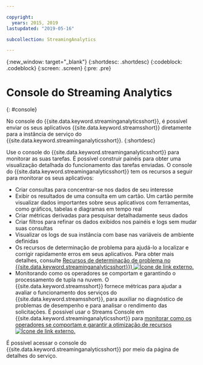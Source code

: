 ```yaml
---

copyright:
  years: 2015, 2019
lastupdated: "2019-05-16"

subcollection: StreamingAnalytics

---
```


<!-- Attribute definitions -->
{:new_window: target="_blank"}
{:shortdesc: .shortdesc}
{:codeblock: .codeblock}
{:screen: .screen}
{:pre: .pre}

# Console do Streaming Analytics
{: #console}

No console do {{site.data.keyword.streaminganalyticsshort}}, é possível enviar os seus aplicativos {{site.data.keyword.streamsshort}}
diretamente para a instância de serviço do {{site.data.keyword.streaminganalyticsshort}}.
{:shortdesc}

Use o console do {{site.data.keyword.streaminganalyticsshort}} para monitorar as suas tarefas. É possível construir painéis para obter uma visualização detalhada do funcionamento das tarefas
enviadas. O console do {{site.data.keyword.streaminganalyticsshort}} tem os recursos a seguir para monitorar os seus aplicativos:

* Criar consultas para concentrar-se nos dados de seu interesse
* Exibir os resultados de uma consulta em um cartão. Um cartão permite visualizar dados importantes sobre seus
aplicativos com ferramentas, como gráficos, tabelas e diagramas em tempo real
* Criar métricas derivadas para pesquisar detalhadamente seus dados
* Criar filtros para refinar os dados exibidos nos painéis e logs sem mudar
suas consultas
* Visualizar os logs de sua instância com base nas variáveis de ambiente definidas
* Os recursos de determinação de problema para ajudá-lo a localizar e corrigir rapidamente erros em seus aplicativos. Para obter mais detalhes, consulte [Recursos de determinação de problema no {{site.data.keyword.streaminganalyticsshort}}) ![Ícone de link externo](../../icons/launch-glyph.svg "Ícone de link externo").](https://wp.me/p4IICn-4cx)
* Monitorando como os operadores se comportam e garantindo o processamento de tupla na nuvem. O {{site.data.keyword.streamsshort}} fornece métricas para ajudar a avaliar o funcionamento dos serviços do {{site.data.keyword.streamsshort}}, para auxiliar no diagnóstico de problemas de desempenho e para analisar o rendimento das solicitações. É possível usar o Streams Console em {{site.data.keyword.streaminganalyticsshort}} para [monitorar como os operadores se comportam e garantir a otimização de recursos ![Ícone de link externo](../../icons/launch-glyph.svg "Ícone de link externo").](https://wp.me/p4IICn-4bH)


É possível acessar o console do {{site.data.keyword.streaminganalyticsshort}} por meio da página de detalhes do serviço.

<!--The {{site.data.keyword.streaminganalyticsshort}} console is translated into the following languages: Brazilian Portuguese, French, German, Italian, Japanese, Korean, Simplified Chinese, Spanish, Traditional Chinese. Change the language setting in your browser to view the console in your preferred language. -->
